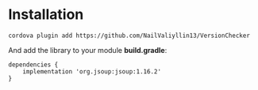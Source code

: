 # Installation

    cordova plugin add https://github.com/NailValiyllin13/VersionChecker

And add the library to your module **build.gradle**:
```Gradle
dependencies {
    implementation 'org.jsoup:jsoup:1.16.2'
}
```
